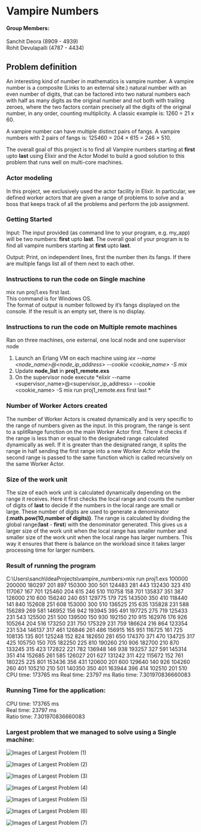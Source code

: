 # Vampire Numbers

#### Group Members:

Sanchit Deora (8909 - 4939)  
Rohit Devulapalli (4787 - 4434)

## Problem definition

An interesting kind of number in mathematics is vampire number. A vampire number is a composite (Links to an external site.) natural number with an even number of digits, that can be factored into two natural numbers each with half as many digits as the original number and not both with trailing zeroes, where the two factors contain precisely all the digits of the original number, in any order, counting multiplicity.
A classic example is: 1260 = 21 x 60.
  
A vampire number can have multiple distinct pairs of fangs. A vampire numbers with 2 pairs of fangs is: 125460 = 204 × 615 = 246 × 510.
  
The overall goal of this project is to find all Vampire numbers starting at **first** upto **last** using Elixir and the Actor Model to build a good solution to this problem that runs well on multi-core machines.

### Actor modeling

In this project, we exclusively used the actor facility in Elixir. In particular, we defined worker actors that are given a range of problems to solve and a boss that keeps track of all the problems and perform the job assignment.

### Getting Started

Input: The input provided (as command line to your program, e.g. my_app) will be two numbers: **first** upto **last**. The overall goal of your program is to find all vampire numbers starting at **first** upto **last**.

Output: Print, on independent lines, first the number then its fangs. If there are multiple fangs list all of them next to each other.

### Instructions to run the code on Single machine

mix run proj1.exs first last.  
This command is for Windows OS.  
The format of output is number followed by it’s fangs displayed on the console. If the result is an empty set, there is no display.

### Instructions to run the code on Multiple remote machines

Ran on three machines, one external, one local node and one supervisor node

1. Launch an Erlang VM on each machine using *iex --name <node_name>@<node_ip_address> --cookie <cookie_name> -S mix*
2. Update **node_list** in **proj1_remote.exs**
3. On the supervisor node execute *elixir --name <supervisor_name>@<supervisor_ip_address> --cookie <cookie_name> -S mix run proj1_remote.exs first last *

### Number of Worker Actors created

The number of Worker Actors is created dynamically and is very specific to the range of numbers given as the input. In this program, the range is sent to a splitRange function on the main Worker Actor first. 
There it checks if the range is less than or equal to the designated range calculated dynamically as well. If it is greater than the designated range, it splits the range in half sending the first range into a new Worker Actor while the second range is passed to the same function which is called recursively on the same Worker Actor.

### Size of the work unit

The size of each work unit is calculated dynamically depending on the range it receives. Here it first checks the local range and counts the number of digits of **last** to decide if the numbers in the local range are small or large. These number of digits are used to generate a denominator **(:math.pow(10,number of digits))**. 
The range is calculated by dividing the global range(**last** - **first**) with the denominator generated. This gives us a larger size of the work unit when the local range has smaller number and smaller size of the work unit when the local range has larger numbers. 
This way it ensures that there is balance on the workload since it takes larger processing time for larger numbers.

### Result of running the program

C:\Users\sanch\IdeaProjects\vampire_numbers>mix run proj1.exs 100000 200000
180297 201 897
150300 300 501
124483 281 443
132430 323 410
117067 167 701
125460 204 615 246 510
110758 158 701
135837 351 387
126000 210 600
156240 240 651
129775 179 725
143500 350 410
118440 141 840
152608 251 608
153000 300 510
136525 215 635
135828 231 588
156289 269 581
146952 156 942
193945 395 491
197725 275 719
125433 231 543
125500 251 500
139500 150 930
192150 210 915
162976 176 926
105264 204 516
173250 231 750
175329 231 759
186624 216 864
123354 231 534
146137 317 461
126846 261 486
156915 165 951
116725 161 725
108135 135 801
125248 152 824
182650 281 650
174370 371 470
134725 317 425
105750 150 705
182250 225 810
190260 210 906
182700 210 870
133245 315 423
172822 221 782
136948 146 938
193257 327 591
145314 351 414
152685 261 585
126027 201 627
131242 311 422
115672 152 761
180225 225 801
153436 356 431
120600 201 600
129640 140 926
104260 260 401
105210 210 501
140350 350 401
163944 396 414
102510 201 510
CPU time: 173765 ms Real time: 23797 ms Ratio time: 7.301970836660083

### Running Time for the application:

CPU time: 173765 ms  
Real time: 23797 ms  
Ratio time: 7.301970836660083  

### Largest problem that we managed to solve using a Single machine:

![Images of Largest Problem (1)](https://github.com/sanchitdeora/vampire-number/blob/master/Images/image1.png)

![Images of Largest Problem (2)](https://github.com/sanchitdeora/vampire-number/blob/master/Images/image2.png)

![Images of Largest Problem (3)](https://github.com/sanchitdeora/vampire-number/blob/master/Images/image3.png)

![Images of Largest Problem (4)](https://github.com/sanchitdeora/vampire-number/blob/master/Images/image4.png)

![Images of Largest Problem (5)](https://github.com/sanchitdeora/vampire-number/blob/master/Images/image5.png)

![Images of Largest Problem (6)](https://github.com/sanchitdeora/vampire-number/blob/master/Images/image6.png)

![Images of Largest Problem (7)](https://github.com/sanchitdeora/vampire-number/blob/master/Images/image7.png)
